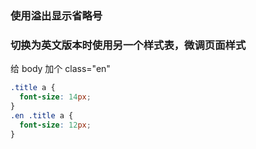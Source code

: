 ### 使用溢出显示省略号

### 切换为英文版本时使用另一个样式表，微调页面样式

给 body 加个 class="en"

```css
.title a {
  font-size: 14px;
}
.en .title a {
  font-size: 12px;
}
```
